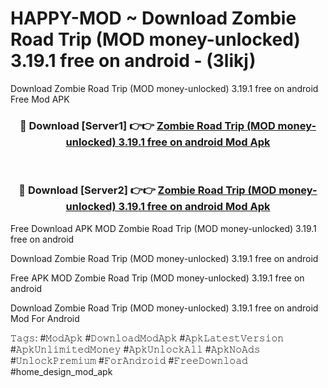 # HAPPY-MOD ~ Download Zombie Road Trip (MOD money-unlocked) 3.19.1 free on android - (3likj)
Download Zombie Road Trip (MOD money-unlocked) 3.19.1 free on android Free Mod APK

<div align="center">
<h3>🔴 Download [Server1] 👉👉 <a href="https://apk-comot.site?title=Zombie_Road_Trip_(MOD_money-unlocked)_3.19.1_free_on_android">Zombie Road Trip (MOD money-unlocked) 3.19.1 free on android Mod Apk</a></h3><br>

<h3>🔴 Download [Server2] 👉👉 <a href="https://apk-comot.site?title=Zombie_Road_Trip_(MOD_money-unlocked)_3.19.1_free_on_android">Zombie Road Trip (MOD money-unlocked) 3.19.1 free on android Mod Apk</a></h3>
</div>


Free Download APK MOD Zombie Road Trip (MOD money-unlocked) 3.19.1 free on android

Download Zombie Road Trip (MOD money-unlocked) 3.19.1 free on android 

Free APK MOD Zombie Road Trip (MOD money-unlocked) 3.19.1 free on android 

Download Zombie Road Trip (MOD money-unlocked) 3.19.1 free on android Mod For Android

𝚃𝚊𝚐𝚜: #𝙼𝚘𝚍𝙰𝚙𝚔 #𝙳𝚘𝚠𝚗𝚕𝚘𝚊𝚍𝙼𝚘𝚍𝙰𝚙𝚔 #𝙰𝚙𝚔𝙻𝚊𝚝𝚎𝚜𝚝𝚅𝚎𝚛𝚜𝚒𝚘𝚗 #𝙰𝚙𝚔𝚄𝚗𝚕𝚒𝚖𝚒𝚝𝚎𝚍𝙼𝚘𝚗𝚎𝚢 #𝙰𝚙𝚔𝚄𝚗𝚕𝚘𝚌𝚔𝙰𝚕𝚕 #𝙰𝚙𝚔𝙽𝚘𝙰𝚍𝚜 #𝚄𝚗𝚕𝚘𝚌𝚔𝙿𝚛𝚎𝚖𝚒𝚞𝚖 #𝙵𝚘𝚛𝙰𝚗𝚍𝚛𝚘𝚒𝚍 #𝙵𝚛𝚎𝚎𝙳𝚘𝚠𝚗𝚕𝚘𝚊𝚍 #home_design_mod_apk